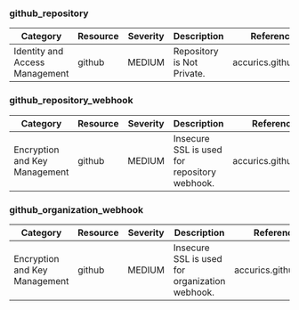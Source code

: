 
### github_repository
| Category | Resource | Severity | Description | Reference ID |
| -------- | -------- | -------- | ----------- | ------------ |
| Identity and Access Management | github | MEDIUM | Repository is Not Private. | accurics.github.IAM.1 |


### github_repository_webhook
| Category | Resource | Severity | Description | Reference ID |
| -------- | -------- | -------- | ----------- | ------------ |
| Encryption and Key Management | github | MEDIUM | Insecure SSL is used for repository webhook. | accurics.github.EKM.2 |


### github_organization_webhook
| Category | Resource | Severity | Description | Reference ID |
| -------- | -------- | -------- | ----------- | ------------ |
| Encryption and Key Management | github | MEDIUM | Insecure SSL is used for organization webhook. | accurics.github.EKM.1 |


